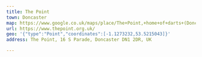 ```yaml
---
title: The Point
town: Doncaster
map: https://www.google.co.uk/maps/place/The+Point,+home+of+darts+(Doncaster+Community+Arts)/@53.5215732,-1.1295474,17z/data=!3m1!4b1!4m5!3m4!1s0x48790dd6bdc114cb:0x998a0bbc768bbbdf!8m2!3d53.5215732!4d-1.1273587
url: https://www.thepoint.org.uk/
geo: '{"type":"Point","coordinates":[-1.1273232,53.5215043]}'
address: The Point, 16 S Parade, Doncaster DN1 2DR, UK

---
```


